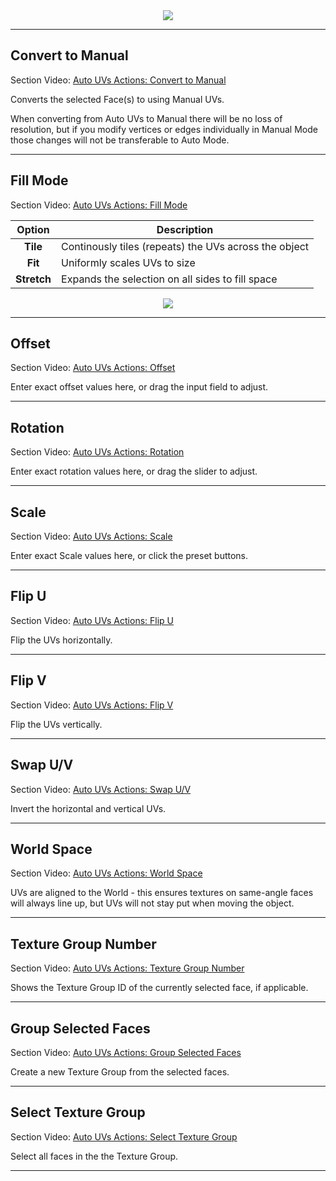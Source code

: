 <!-- # Video: Auto UVs Actions

[![ Auto UVs Actions Video](../images/VideoLink_YouTube_768.png)](@todo)
 -->

<div style="text-align:center">
<img src="../../images/UV_AutoActions.png">
</div>

---

## Convert to Manual

<div class="video-link">
Section Video: <a href="@todo">Auto UVs Actions: Convert to Manual</a>
</div>

Converts the selected Face(s) to using Manual UVs.

When converting from Auto UVs to Manual there will be no loss of resolution, but if you modify vertices or edges individually in Manual Mode those changes will not be transferable to Auto Mode.

---

## Fill Mode

<div class="video-link">
Section Video: <a href="@todo">Auto UVs Actions: Fill Mode</a>
</div>

Option | Description
:---:|---
**Tile** | Continously tiles (repeats) the UVs across the object
**Fit** | Uniformly scales UVs to size
 **Stretch** | Expands the selection on all sides to fill space

<div style="text-align:center">
<img src="../../images/UV_FillModes.png">
</div>

---

## Offset

<div class="video-link">
Section Video: <a href="@todo">Auto UVs Actions: Offset</a>
</div>

Enter exact offset values here, or drag the input field to adjust.

---

## Rotation

<div class="video-link">
Section Video: <a href="@todo">Auto UVs Actions: Rotation</a>
</div>

Enter exact rotation values here, or drag the slider to adjust.

---

## Scale

<div class="video-link">
Section Video: <a href="@todo">Auto UVs Actions: Scale</a>
</div>

Enter exact Scale values here, or click the preset buttons.

---

## Flip U

<div class="video-link">
Section Video: <a href="@todo">Auto UVs Actions: Flip U</a>
</div>

Flip the UVs horizontally.

---

## Flip V

<div class="video-link">
Section Video: <a href="@todo">Auto UVs Actions: Flip V</a>
</div>

Flip the UVs vertically.

---

## Swap U/V

<div class="video-link">
Section Video: <a href="@todo">Auto UVs Actions: Swap U/V</a>
</div>

Invert the horizontal and vertical UVs.

---

## World Space

<div class="video-link">
Section Video: <a href="@todo">Auto UVs Actions: World Space</a>
</div>

UVs are aligned to the World - this ensures textures on same-angle faces will always line up, but UVs will not stay put when moving the object.

---

## Texture Group Number

<div class="video-link">
Section Video: <a href="@todo">Auto UVs Actions: Texture Group Number</a>
</div>

Shows the Texture Group ID of the currently selected face, if applicable.

---

## Group Selected Faces

<div class="video-link">
Section Video: <a href="@todo">Auto UVs Actions: Group Selected Faces</a>
</div>

Create a new Texture Group from the selected faces.

---

## Select Texture Group

<div class="video-link">
Section Video: <a href="@todo">Auto UVs Actions: Select Texture Group</a>
</div>

Select all faces in the the Texture Group.

---
